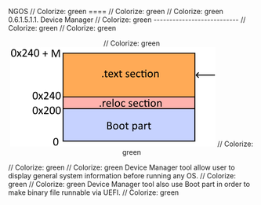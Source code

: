 NGOS                                                                                                                                                                                                     // Colorize: green
====                                                                                                                                                                                                     // Colorize: green
                                                                                                                                                                                                         // Colorize: green
0.6.1.5.1.1. Device Manager                                                                                                                                                                              // Colorize: green
---------------------------                                                                                                                                                                              // Colorize: green
                                                                                                                                                                                                         // Colorize: green
<p align="center">                                                                                                                                                                                       // Colorize: green
    <img src="https://github.com/Gris87/ngos/blob/master/src/os/bootloader_tools/devicemanager/Image%20structure.png?raw=true" alt="Image structure"/>                                                   // Colorize: green
</p>                                                                                                                                                                                                     // Colorize: green
                                                                                                                                                                                                         // Colorize: green
Device Manager tool allow user to display general system information before running any OS.                                                                                                              // Colorize: green
                                                                                                                                                                                                         // Colorize: green
Device Manager tool also use Boot part in order to make binary file runnable via UEFI.                                                                                                                   // Colorize: green
